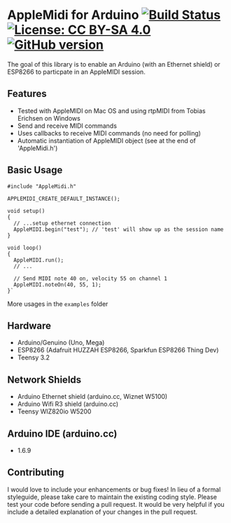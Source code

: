# AppleMidi for Arduino [![Build Status](https://travis-ci.org/lathoub/Arduino-AppleMidi-Library.svg?branch=master)](https://travis-ci.org/lathoub/Arduino-AppleMidi-Library) [![License: CC BY-SA 4.0](https://img.shields.io/badge/License-CC%20BY--SA%204.0-lightgrey.svg)](http://creativecommons.org/licenses/by-sa/4.0/) [![GitHub version](https://badge.fury.io/gh/lathoub%2FArduino-AppleMidi-Library.svg)](https://badge.fury.io/gh/lathoub%2FArduino-AppleMidi-Library)

The goal of this library is to enable an Arduino (with an Ethernet shield) or ESP8266 to particpate in an AppleMIDI session.

## Features
* Tested with AppleMIDI on Mac OS and using rtpMIDI from Tobias Erichsen on Windows
* Send and receive MIDI commands
* Uses callbacks to receive MIDI commands (no need for polling)
* Automatic instantiation of AppleMIDI object (see at the end of 'AppleMidi.h')

## Basic Usage
```
#include "AppleMidi.h"

APPLEMIDI_CREATE_DEFAULT_INSTANCE(); 

void setup()
{
  // ...setup ethernet connection
  AppleMIDI.begin("test"); // 'test' will show up as the session name
}

void loop()
{
  AppleMIDI.run();
  // ...
  
  // Send MIDI note 40 on, velocity 55 on channel 1
  AppleMIDI.noteOn(40, 55, 1);
}`
```
More usages in the `examples` folder

## Hardware
* Arduino/Genuino (Uno, Mega)
* ESP8266 (Adafruit HUZZAH ESP8266, Sparkfun ESP8266 Thing Dev)
* Teensy 3.2
 
## Network Shields
* Arduino Ethernet shield (arduino.cc, Wiznet W5100)
* Arduino Wifi R3 shield (arduino.cc)
* Teensy WIZ820io W5200
 
## Arduino IDE (arduino.cc)
* 1.6.9

## Contributing
I would love to include your enhancements or bug fixes! In lieu of a formal styleguide, please take care to maintain the existing coding style. Please test your code before sending a pull request. It would be very helpful if you include a detailed explanation of your changes in the pull request.

